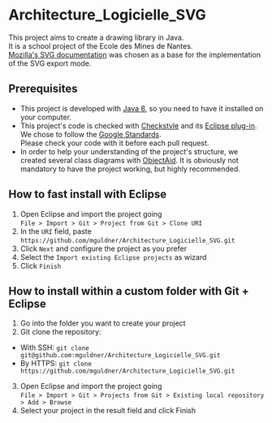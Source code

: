 # Architecture_Logicielle_SVG
This project aims to create a drawing library in Java.  
It is a school project of the Ecole des Mines de Nantes.  
[Mozilla's SVG documentation](https://developer.mozilla.org/en-US/docs/Web/SVG) was chosen as a base for the implementation of the SVG export mode.

## Prerequisites
- This project is developed with [Java 8](https://docs.oracle.com/javase/8/docs/technotes/guides/install/install_overview.html), so you need to have it installed on your computer.
- This project's code is checked with [Checkstyle](https://github.com/checkstyle/checkstyle) and its [Eclipse plug-in](https://github.com/checkstyle/checkstyle). We chose to follow the [Google Standards](https://google-styleguide.googlecode.com/svn-history/r130/trunk/javaguide.html).  
Please check your code with it before each pull request.
- In order to help your understanding of the project's structure, we created several class diagrams with [ObjectAid](http://www.objectaid.com/). It is obviously not mandatory to have the project working, but highly recommended.

## How to fast install with Eclipse
1. Open Eclipse and import the project going  
`File > Import > Git > Project from Git > Clone URI`
2. In the `URI` field, paste `https://github.com/mguldner/Architecture_Logicielle_SVG.git`
3. Click `Next` and configure the project as you prefer
4. Select the `Import existing Eclipse projects` as wizard
5. Click `Finish`

## How to install within a custom folder with Git + Eclipse
1. Go into the folder you want to create your project
2. Git clone the repository:
  * With SSH: `git clone git@github.com:mguldner/Architecture_Logicielle_SVG.git`
  * By HTTPS: `git clone https://github.com/mguldner/Architecture_Logicielle_SVG.git`
3. Open Eclipse and import the project going  
`File > Import > Git > Projects from Git > Existing local repository > Add > Browse`
4. Select your project in the result field and click Finish
